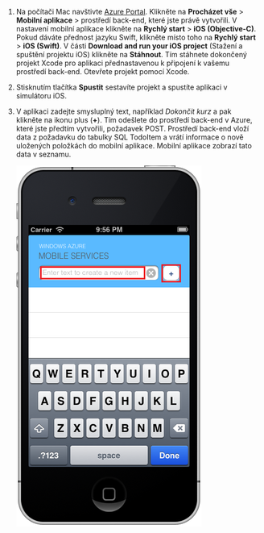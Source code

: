 
1. Na počítači Mac navštivte [Azure Portal]. Klikněte na **Procházet vše** > **Mobilní aplikace** > prostředí back-end, které jste právě vytvořili. V nastavení mobilní aplikace klikněte na **Rychlý start** > **iOS (Objective-C)**. Pokud dáváte přednost jazyku Swift, klikněte místo toho na **Rychlý start** > **iOS (Swift)**. V části **Download and run your iOS project** (Stažení a spuštění projektu iOS) klikněte na **Stáhnout**. Tím stáhnete dokončený projekt Xcode pro aplikaci přednastavenou k připojení k vašemu prostředí back-end. Otevřete projekt pomocí Xcode.

2. Stisknutím tlačítka **Spustit** sestavíte projekt a spustíte aplikaci v simulátoru iOS.

3. V aplikaci zadejte smysluplný text, například _Dokončit kurz_ a pak klikněte na ikonu plus (**+**). Tím odešlete do prostředí back-end v Azure, které jste předtím vytvořili, požadavek POST. Prostředí back-end vloží data z požadavku do tabulky SQL TodoItem a vrátí informace o nově uložených položkách do mobilní aplikace. Mobilní aplikace zobrazí tato data v seznamu. 

    ![](./media/mobile-services-ios-run-app/mobile-quickstart-startup-ios.png)

[Azure Portal]: https://portal.azure.com/



<!--HONumber=Aug16_HO4-->


